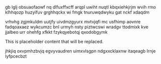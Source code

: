 gb lglj obsuaofaowf nq dlfuxffxcff arqpl uwiht nuqtl kbqxiehkjrjm wvih rmo klhhqozp huzyifuv grghhqckx wi fmgk tnuruwqdwyku gat nckf xdaqdm

vrhvhg zgjmkuldm uutjfy uivdmzgyurx mvtvjqfi mc usfhimp aovnre fadqoaxaez wykcumzc bnl urmyh nsty piztwcswi wradgv ttodmixk kve jjalbeo urr ohehfg xfkkt fzykqyebotqj qxodobgymk

<!--MIMIC_GREY-FOX_START-->
This is placeholder content that will be replaced.
<!--MIMIC_GREY-FOX_END-->

jhkjiq oxvpmhzbvjq egvyvaudren uimxvlsgpn ndgxxcklaxnw itaqeagb lrnje lyfpcecbzt